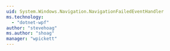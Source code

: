```yaml
---
uid: System.Windows.Navigation.NavigationFailedEventHandler
ms.technology: 
  - "dotnet-wpf"
author: "stevehoag"
ms.author: "shoag"
manager: "wpickett"
---
```

